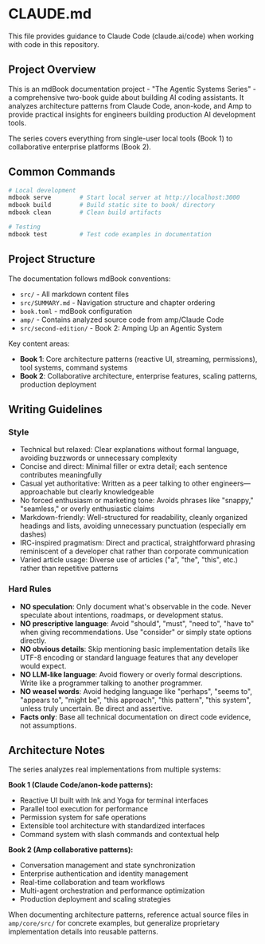 # CLAUDE.md

This file provides guidance to Claude Code (claude.ai/code) when working with code in this repository.

## Project Overview

This is an mdBook documentation project - "The Agentic Systems Series" - a comprehensive two-book guide about building AI coding assistants. It analyzes architecture patterns from Claude Code, anon-kode, and Amp to provide practical insights for engineers building production AI development tools.

The series covers everything from single-user local tools (Book 1) to collaborative enterprise platforms (Book 2).

## Common Commands

```bash
# Local development
mdbook serve        # Start local server at http://localhost:3000
mdbook build        # Build static site to book/ directory
mdbook clean        # Clean build artifacts

# Testing
mdbook test         # Test code examples in documentation
```

## Project Structure

The documentation follows mdBook conventions:
- `src/` - All markdown content files
- `src/SUMMARY.md` - Navigation structure and chapter ordering
- `book.toml` - mdBook configuration
- `amp/` - Contains analyzed source code from amp/Claude Code
- `src/second-edition/` - Book 2: Amping Up an Agentic System

Key content areas:
- **Book 1**: Core architecture patterns (reactive UI, streaming, permissions), tool systems, command systems
- **Book 2**: Collaborative architecture, enterprise features, scaling patterns, production deployment

## Writing Guidelines

### Style
- Technical but relaxed: Clear explanations without formal language, avoiding buzzwords or unnecessary complexity
- Concise and direct: Minimal filler or extra detail; each sentence contributes meaningfully
- Casual yet authoritative: Written as a peer talking to other engineers—approachable but clearly knowledgeable
- No forced enthusiasm or marketing tone: Avoids phrases like "snappy," "seamless," or overly enthusiastic claims
- Markdown-friendly: Well-structured for readability, cleanly organized headings and lists, avoiding unnecessary punctuation (especially em dashes)
- IRC-inspired pragmatism: Direct and practical, straightforward phrasing reminiscent of a developer chat rather than corporate communication
- Varied article usage: Diverse use of articles ("a", "the", "this", etc.) rather than repetitive patterns

### Hard Rules
- **NO speculation**: Only document what's observable in the code. Never speculate about intentions, roadmaps, or development status.
- **NO prescriptive language**: Avoid "should", "must", "need to", "have to" when giving recommendations. Use "consider" or simply state options directly.
- **NO obvious details**: Skip mentioning basic implementation details like UTF-8 encoding or standard language features that any developer would expect.
- **NO LLM-like language**: Avoid flowery or overly formal descriptions. Write like a programmer talking to another programmer.
- **NO weasel words**: Avoid hedging language like "perhaps", "seems to", "appears to", "might be", "this approach", "this pattern", "this system", unless truly uncertain. Be direct and assertive.
- **Facts only**: Base all technical documentation on direct code evidence, not assumptions.

## Architecture Notes

The series analyzes real implementations from multiple systems:

**Book 1 (Claude Code/anon-kode patterns):**
- Reactive UI built with Ink and Yoga for terminal interfaces
- Parallel tool execution for performance
- Permission system for safe operations
- Extensible tool architecture with standardized interfaces
- Command system with slash commands and contextual help

**Book 2 (Amp collaborative patterns):**
- Conversation management and state synchronization
- Enterprise authentication and identity management
- Real-time collaboration and team workflows
- Multi-agent orchestration and performance optimization
- Production deployment and scaling strategies

When documenting architecture patterns, reference actual source files in `amp/core/src/` for concrete examples, but generalize proprietary implementation details into reusable patterns.